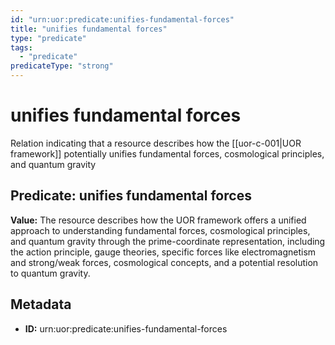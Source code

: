 ```yaml
---
id: "urn:uor:predicate:unifies-fundamental-forces"
title: "unifies fundamental forces"
type: "predicate"
tags:
  - "predicate"
predicateType: "strong"
---
```


# unifies fundamental forces

Relation indicating that a resource describes how the [[uor-c-001|UOR framework]] potentially unifies fundamental forces, cosmological principles, and quantum gravity

## Predicate: unifies fundamental forces

**Value:** The resource describes how the UOR framework offers a unified approach to understanding fundamental forces, cosmological principles, and quantum gravity through the prime-coordinate representation, including the action principle, gauge theories, specific forces like electromagnetism and strong/weak forces, cosmological concepts, and a potential resolution to quantum gravity.

## Metadata

- **ID:** urn:uor:predicate:unifies-fundamental-forces
